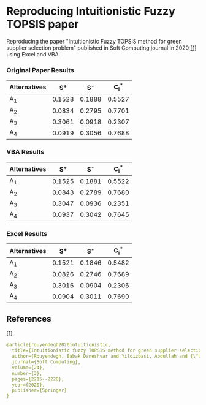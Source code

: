 # Reproducing Intuitionistic Fuzzy TOPSIS paper
Reproducing the paper "Intuitionistic Fuzzy TOPSIS method for green supplier selection problem" published in Soft Computing journal in 2020 [[1]](#1) using Excel and VBA.

### Original Paper Results
| Alternatives  | S<sup>+</sup> | S<sup>-</sup> | C<sub>i</sub><sup>*</sup> |
|---------------|---------------|---------------|---------------------------|
| A<sub>1</sub> | 0.1528        | 0.1888        | 0.5527                    |
| A<sub>2</sub> | 0.0834        | 0.2795        | 0.7701                    |
| A<sub>3</sub> | 0.3061        | 0.0918        | 0.2307                    |
| A<sub>4</sub> | 0.0919        | 0.3056        | 0.7688                    |

### VBA Results
| Alternatives  | S<sup>+</sup> | S<sup>-</sup> | C<sub>i</sub><sup>*</sup> |
|---------------|---------------|---------------|---------------------------|
| A<sub>1</sub> |     0.1525    |     0.1881    |           0.5522          |
| A<sub>2</sub> |     0.0843    |     0.2789    |           0.7680          |
| A<sub>3</sub> |     0.3047    |     0.0936    |           0.2351          |
| A<sub>4</sub> |     0.0937    |     0.3042    |           0.7645          |

### Excel Results
| Alternatives  | S<sup>+</sup> | S<sup>-</sup> | C<sub>i</sub><sup>*</sup> |
|---------------|---------------|---------------|---------------------------|
| A<sub>1</sub> | 0.1521        | 0.1846        | 0.5482                    |
| A<sub>2</sub> | 0.0826        | 0.2746        | 0.7689                    |
| A<sub>3</sub> | 0.3016        | 0.0904        | 0.2306                    |
| A<sub>4</sub> | 0.0904        | 0.3011        | 0.7690                    |

## References
<a id="1">[1]</a>
```yaml
@article{rouyendegh2020intuitionistic,
  title={Intuitionistic fuzzy TOPSIS method for green supplier selection problem},
  author={Rouyendegh, Babak Daneshvar and Yildizbasi, Abdullah and {\"U}st{\"u}nyer, Pelin},
  journal={Soft Computing},
  volume={24},
  number={3},
  pages={2215--2228},
  year={2020},
  publisher={Springer}
}
```
